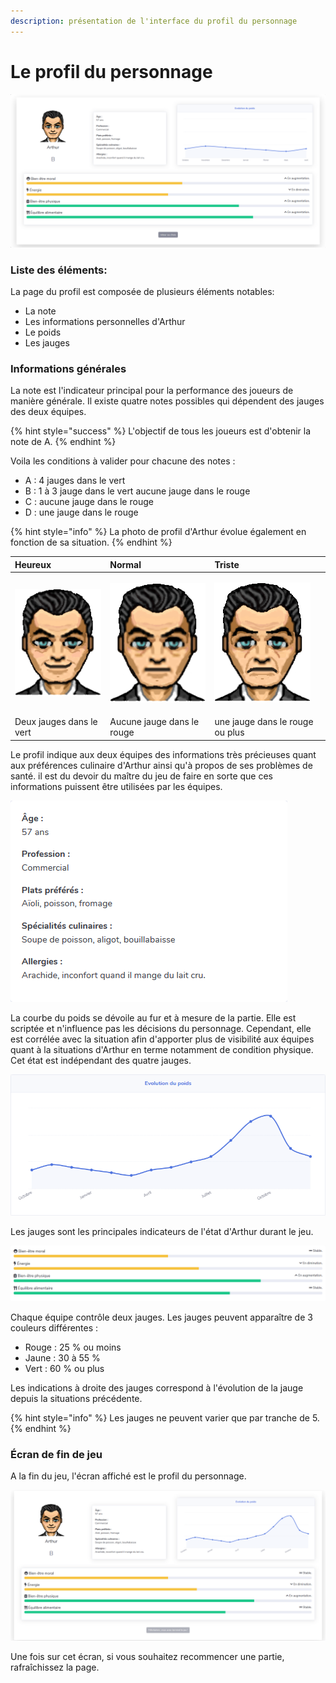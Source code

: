 ```yaml
---
description: présentation de l'interface du profil du personnage
---
```


# Le profil du personnage

![Un exemple de profil du personnage](../.gitbook/assets/image%20%282%29.png)

### Liste des éléments:

La page du profil est composée de plusieurs éléments notables:

* La note
* Les informations personnelles d'Arthur
* Le poids
* Les jauges

### Informations générales

La note est l'indicateur principal pour la performance des joueurs de manière générale. Il existe quatre notes possibles qui dépendent des jauges des deux équipes.

{% hint style="success" %}
L'objectif de tous les joueurs est d'obtenir la note de A.
{% endhint %}

Voila les conditions à valider pour chacune des notes :

* A : 4 jauges dans le vert
* B : 1 à 3 jauge dans le vert aucune jauge dans le rouge
* C : aucune jauge dans le rouge
* D : une jauge dans le rouge

{% hint style="info" %}
La photo de profil d'Arthur évolue également en fonction de sa situation.
{% endhint %}

<table>
  <thead>
    <tr>
      <th style="text-align:left">Heureux</th>
      <th style="text-align:left">Normal</th>
      <th style="text-align:left">Triste</th>
    </tr>
  </thead>
  <tbody>
    <tr>
      <td style="text-align:left">
        <img src="../.gitbook/assets/heureux.png" alt/>
      </td>
      <td style="text-align:left">
        <p></p>
        <p>
          <img src="../.gitbook/assets/normal.png" alt/>
        </p>
      </td>
      <td style="text-align:left">
        <p></p>
        <p>
          <img src="../.gitbook/assets/triste.png" alt/>
        </p>
      </td>
    </tr>
    <tr>
      <td style="text-align:left">Deux jauges dans le vert</td>
      <td style="text-align:left">Aucune jauge dans le rouge</td>
      <td style="text-align:left">une jauge dans le rouge ou plus</td>
    </tr>
  </tbody>
</table>

Le profil indique aux deux équipes des informations très précieuses quant aux préférences culinaire d'Arthur ainsi qu'à propos de ses problèmes de santé. il est du devoir du maître du jeu de faire en sorte que ces informations puissent être utilisées par les équipes.

![La partie information personnelles de la page du profil](../.gitbook/assets/image%20%2817%29.png)

La courbe du poids se dévoile au fur et à mesure de la partie. Elle est scriptée et n'influence pas les décisions du personnage. Cependant, elle est corrélée avec la situation afin d'apporter plus de visibilité aux équipes quant à la situations d'Arthur en terme notamment de condition physique. Cet état est indépendant des quatre jauges.

![La courbe du poids en fin de partie](../.gitbook/assets/image%20%287%29.png)

Les jauges sont les principales indicateurs de l'état d'Arthur durant le jeu.

![Les jauges](../.gitbook/assets/image%20%2814%29.png)

Chaque équipe contrôle deux jauges. Les jauges peuvent apparaître de 3 couleurs différentes :

* Rouge : 25 % ou moins
* Jaune : 30 à 55 %
* Vert : 60  % ou plus

Les indications à droite des jauges correspond à l'évolution de la jauge depuis la situations précédente. 

{% hint style="info" %}
Les jauges ne peuvent varier que par tranche de 5.
{% endhint %}

### Écran de fin de jeu

A la fin du jeu, l'écran affiché est le profil du personnage.

![L&apos;&#xE9;cran de fin de jeu.](../.gitbook/assets/image%20%288%29.png)

Une fois sur cet écran, si vous souhaitez recommencer une partie, rafraîchissez la page.

